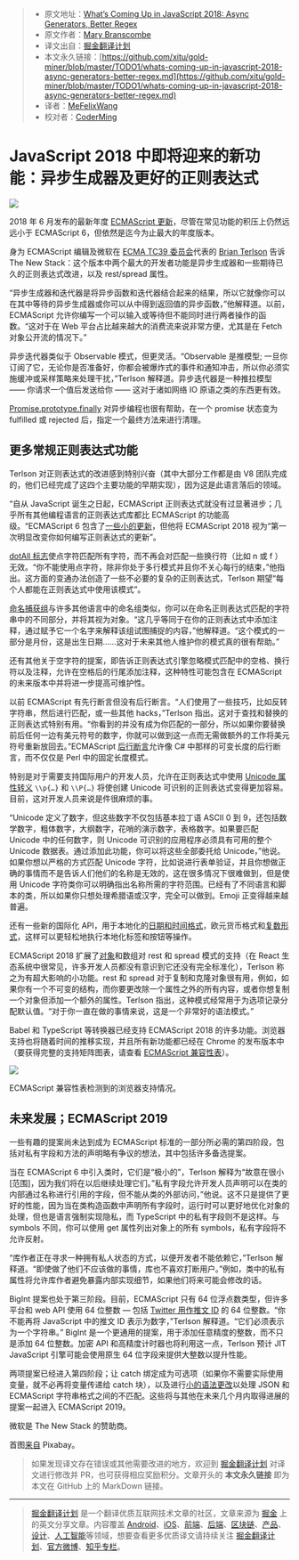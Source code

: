 > * 原文地址：[What’s Coming Up in JavaScript 2018: Async Generators, Better Regex](https://thenewstack.io/whats-coming-up-in-javascript-2018-async-generators-better-regex/)
> * 原文作者：[Mary Branscombe](https://thenewstack.io/author/marybranscombe/)
> * 译文出自：[掘金翻译计划](https://github.com/xitu/gold-miner)
> * 本文永久链接：[https://github.com/xitu/gold-miner/blob/master/TODO1/whats-coming-up-in-javascript-2018-async-generators-better-regex.md](https://github.com/xitu/gold-miner/blob/master/TODO1/whats-coming-up-in-javascript-2018-async-generators-better-regex.md)
> * 译者：[MeFelixWang](https://github.com/MeFelixWang)
> * 校对者：[CoderMing](https://github.com/CoderMing)

# JavaScript 2018 中即将迎来的新功能：异步生成器及更好的正则表达式

![](https://cdn.thenewstack.io/media/2018/08/ba3bc5a9-res-3615421_1920-1024x681.jpg)

2018 年 6 月发布的最新年度 [ECMAScript 更新](http://www.ecma-international.org/ecma-262/9.0/index.html)，尽管在常见功能的积压上仍然远远小于 ECMAScript 6，但依然是迄今为止最大的年度版本。

身为 ECMAScript 编辑及微软在 [ECMA TC39 委员会](https://github.com/tc39)代表的 [Brian Terlson](https://github.com/bterlson) 告诉 The New Stack：这个版本中两个最大的开发者功能是异步生成器和一些期待已久的正则表达式改进，以及 rest/spread 属性。

“异步生成器和迭代器是将异步函数和迭代器结合起来的结果，所以它就像你可以在其中等待的异步生成器或你可以从中得到返回值的异步函数，”他解释道。以前，ECMAScript 允许你编写一个可以输入或等待但不能同时进行两者操作的函数。“这对于在 Web 平台占比越来越大的消费流来说非常方便，尤其是在 Fetch 对象公开流的情况下。”

异步迭代器类似于 Observable 模式，但更灵活。“Observable 是推模型; 一旦你订阅了它，无论你是否准备好，你都会被爆炸式的事件和通知冲击，所以你必须实施缓冲或采样策略来处理干扰，”Terlson 解释道。异步迭代器是一种推拉模型 —— 你请求一个值后发送给你 —— 这对于诸如网络 IO 原语之类的东西更有效。

[Promise.prototype.finally](https://github.com/tc39/proposal-promise-finally) 对异步编程也很有帮助，在一个 promise 状态变为 fulfilled 或 rejected 后，指定一个最终方法来进行清理。

## 更多常规正则表达式功能

Terlson 对正则表达式的改进感到特别兴奋（其中大部分工作都是由 V8 团队完成的，他们已经完成了这四个主要功能的早期实现），因为这是此语言落后的领域。

“自从 JavaScript 诞生之日起，ECMAScript 正则表达式就没有过显著进步；几乎所有其他编程语言的正则表达式库都比 ECMAScript 的功能高级。“ECMAScript 6 包含了[一些小的更新](http://2ality.com/2015/07/regexp-es6.html)，但他将 ECMAScript 2018 视为“第一次明显改变你如何编写正则表达式的更新”。

[dotAll 标志](https://github.com/tc39/proposal-regexp-dotall-flag)使点字符匹配所有字符，而不再会对匹配一些换行符（比如 n 或 f ）无效。“你不能使用点字符，除非你处于多行模式并且你不关心每行的结束，”他指出。这方面的变通办法创造了一些不必要的复杂的正则表达式，Terlson 期望“每个人都能在正则表达式中使用该模式”。

[命名捕获组](https://github.com/tc39/proposal-regexp-named-groups)与许多其他语言中的命名组类似，你可以在命名正则表达式匹配的字符串中的不同部分，并将其视为对象。“这几乎等同于在你的正则表达式中添加注释，通过赋予它一个名字来解释该组试图捕捉的内容，”他解释道。“这个模式的一部分是月份，这是出生日期......这对于未来其他人维护你的模式真的很有帮助。”

还有其他关于空字符的提案，即告诉正则表达式引擎忽略模式匹配中的空格、换行符以及注释，允许在空格后的行尾添加注释，这种特性可能包含在 ECMAScript 的未来版本中并将进一步提高可维护性。

以前 ECMAScript 有先行断言但没有后行断言。“人们使用了一些技巧，比如反转字符串，然后进行匹配，或一些其他 hacks，”Terlson 指出。这对于查找和替换的正则表达式特别有用。“你看到的并没有成为你匹配的一部分，所以如果你要替换前后任何一边有美元符号的数字，你就可以做到这一点而无需做额外的工作将美元符号重新放回去。”ECMAScript [后行断言](https://github.com/tc39/proposal-regexp-lookbehind)允许像 C# 中那样的可变长度的后行断言，而不仅仅是 Perl 中的固定长度模式。

特别是对于需要支持国际用户的开发人员，允许在正则表达式中使用 [Unicode 属性转义](https://github.com/tc39/proposal-regexp-unicode-property-escapes#ecmascript-proposal-unicode-property-escapes-in-regular-expressions) `\\p{…}` 和 `\\P{…}` 将使创建 Unicode 可识别的正则表达式变得更加容易。目前，这对开发人员来说是件很麻烦的事。

“Unicode 定义了数字，但这些数字不仅包括基本拉丁语 ASCII 0 到 9，还包括数学数字，粗体数字，大纲数字，花哨的演示数字，表格数字。如果要匹配 Unicode 中的任何数字，则 Unicode 可识别的应用程序必须具有可用的整个 Unicode 数据表。通过添加此功能，你可以将这些全部委托给 Unicode，”他说。如果你想以严格的方式匹配 Unicode 字符，比如说进行表单验证，并且你想做正确的事情而不是告诉人们他们的名称是无效的，这在很多情况下很难做到，但是使用 Unicode 字符类你可以明确指出名称所需的字符范围。已经有了不同语言和脚本的类，所以如果你只想处理希腊语或汉字，完全可以做到。Emoji 正变得越来越普遍。

还有一些新的国际化 API，用于本地化的[日期和时间格式](https://github.com/tc39/proposal-intl-formatToParts)，欧元货币格式和[复数形式](https://github.com/tc39/proposal-intl-plural-rules)，这样可以更轻松地执行本地化标签和按钮等操作。

ECMAScript 2018 扩展了[对象](https://github.com/tc39/proposal-object-rest-spread)和数组对 rest 和 spread 模式的支持（在 React 生态系统中很常见，许多开发人员都没有意识到它还没有完全标准化），Terlson 称之为有超大影响的小功能。rest 和 spread 对于复制和克隆对象很有用，例如，如果你有一个不可变的结构，而你要更改除一个属性之外的所有内容，或者你想复制一个对象但添加一个额外的属性。Terlson 指出，这种模式经常用于为选项记录分配默认值。“对于你一直在做的事情来说，这是一个非常好的语法模式。”

Babel 和 TypeScript 等转换器已经支持 ECMAScript 2018 的许多功能。浏览器支持也将随着时间的推移实现，并且所有新功能都已经在 Chrome 的发布版本中（要获得完整的支持矩阵图表，请查看 [ECMAScript 兼容性表](http://kangax.github.io/compat-table/es2016plus/)）。

[![](https://cdn.thenewstack.io/media/2018/08/cf694974-ecmascript.png)](https://cdn.thenewstack.io/media/2018/08/cf694974-ecmascript.png)

ECMAScript 兼容性表检测到的浏览器支持情况。

## 未来发展；ECMAScript 2019

一些有趣的提案尚未达到成为 ECMAScript 标准的一部分所必需的第四阶段，包括对私有字段和方法的声明略有争议的想法，其中包括许多备选提案。

当在 ECMAScript 6 中引入类时，它们是“极小的”，Terlson 解释为“故意在很小[范围]，因为我们将在以后继续处理它们。”私有字段允许开发人员声明可以在类的内部通过名称进行引用的字段，但不能从类的外部访问，”他说。这不只是提供了更好的性能，因为当在类构造函数中声明所有字段时，运行时可以更好地优化对象的处理，但也是语言强制实现隐私，而 TypeScript 中的私有字段则不是这样。与 symbols 不同，你可以使用 get 属性列出对象上的所有 symbols，私有字段将不允许反射。

“库作者正在寻求一种拥有私人状态的方式，以便开发者不能依赖它，”Terlson 解释道。“即使做了他们不应该做的事情，库也不喜欢打断用户。”例如，类中的私有属性将允许库作者避免暴露内部实现细节，如果他们将来可能会修改的话。

BigInt 提案也处于第三阶段。目前，ECMAScript 只有 64 位浮点数类型，但许多平台和 web API 使用 64 位整数 — 包括 [Twitter 用作推文 ID](https://dev.twitter.com/overview/api/twitter-ids-json-and-snowflake) 的 64 位整数。“你不能再将 JavaScript 中的推文 ID 表示为数字，”Terlson 解释道。“它们必须表示为一个字符串。” BigInt 是一个更通用的提案，用于添加任意精度的整数，而不只是添加 64 位整数。加密 API 和高精度计时器也将利用这一点，Terlson 预计 JIT JavaScript 引擎可能会使用原生 64 位字段来提供大整数以提升性能。

两项提案已经进入第四阶段；让 catch 绑定成为可选项（如果你不需要实际使用变量，就不必再将变量传递给 catch 块），以及进行[小的语法更改](https://github.com/tc39/proposal-json-superset)以处理 JSON 和 ECMAScript 字符串格式之间的不匹配。这些将与其他在未来几个月内取得进展的提案一起进入 ECMAScript 2019。

微软是 The New Stack 的赞助商。

首图[来自](https://pixabay.com/en/res-the-wind-pbx-current-3615421/) Pixabay。

> 如果发现译文存在错误或其他需要改进的地方，欢迎到 [掘金翻译计划](https://github.com/xitu/gold-miner) 对译文进行修改并 PR，也可获得相应奖励积分。文章开头的 **本文永久链接** 即为本文在 GitHub 上的 MarkDown 链接。


---

> [掘金翻译计划](https://github.com/xitu/gold-miner) 是一个翻译优质互联网技术文章的社区，文章来源为 [掘金](https://juejin.im) 上的英文分享文章。内容覆盖 [Android](https://github.com/xitu/gold-miner#android)、[iOS](https://github.com/xitu/gold-miner#ios)、[前端](https://github.com/xitu/gold-miner#前端)、[后端](https://github.com/xitu/gold-miner#后端)、[区块链](https://github.com/xitu/gold-miner#区块链)、[产品](https://github.com/xitu/gold-miner#产品)、[设计](https://github.com/xitu/gold-miner#设计)、[人工智能](https://github.com/xitu/gold-miner#人工智能)等领域，想要查看更多优质译文请持续关注 [掘金翻译计划](https://github.com/xitu/gold-miner)、[官方微博](http://weibo.com/juejinfanyi)、[知乎专栏](https://zhuanlan.zhihu.com/juejinfanyi)。
